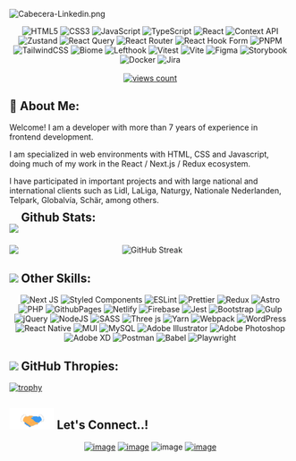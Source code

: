 ![Cabecera-Linkedin.png](https://github.com/user-attachments/assets/c788697b-c815-48e0-ae4e-815cda919a38)


<div align="center">
  
![HTML5](https://img.shields.io/badge/html5-%23E34F26.svg?style=for-the-badge&logo=html5&logoColor=white) ![CSS3](https://img.shields.io/badge/css-%231572B6.svg?style=for-the-badge&logo=css&logoColor=white) ![JavaScript](https://img.shields.io/badge/javascript-%23323330.svg?style=for-the-badge&logo=javascript&logoColor=%23F7DF1E) ![TypeScript](https://img.shields.io/badge/typescript-%23007ACC.svg?style=for-the-badge&logo=typescript&logoColor=white) ![React](https://img.shields.io/badge/react-%2320232a.svg?style=for-the-badge&logo=react&logoColor=%2361DAFB) ![Context API](https://img.shields.io/badge/-Context%20Api-1399C4?style=for-the-badge&logo=react&logoColor=white) ![Zustand](https://img.shields.io/badge/-Zustand-F46D2C?style=for-the-badge&logo=zustand&logoColor=white) ![React Query](https://img.shields.io/badge/-React%20Query-FF4154?style=for-the-badge&logo=react%20query&logoColor=white) ![React Router](https://img.shields.io/badge/React_Router-CA4245?style=for-the-badge&logo=react-router&logoColor=white) ![React Hook Form](https://img.shields.io/badge/React%20Hook%20Form-%23EC5990.svg?style=for-the-badge&logo=reacthookform&logoColor=white) ![PNPM](https://img.shields.io/badge/Pnpm-gray?style=for-the-badge&logo=pnpm&logoColor=white) ![TailwindCSS](https://img.shields.io/badge/tailwindcss-%2338B2AC.svg?style=for-the-badge&logo=tailwind-css&logoColor=white) ![Biome](https://img.shields.io/badge/Biome-60A5FA?style=for-the-badge&logo=biome&logoColor=white) ![Lefthook](https://img.shields.io/badge/Lefthook-FF1E1E.svg?style=for-the-badge&logo=lefthook&logoColor=white) ![Vitest](https://img.shields.io/badge/Vitest-9BBF1F?style=for-the-badge&logo=vitest&logoColor=white) ![Vite](https://img.shields.io/badge/vite-%23646CFF.svg?style=for-the-badge&logo=vite&logoColor=white) ![Figma](https://img.shields.io/badge/figma-%23F24E1E.svg?style=for-the-badge&logo=figma&logoColor=white) ![Storybook](https://img.shields.io/badge/-Storybook-FF4785?style=for-the-badge&logo=storybook&logoColor=white) ![Docker](https://img.shields.io/badge/docker-%230db7ed.svg?style=for-the-badge&logo=docker&logoColor=white)  ![Jira](https://img.shields.io/badge/jira-%230A0FFF.svg?style=for-the-badge&logo=jira&logoColor=white)



</div>



<p align="center">
  <a href="github.com/egdev6" target="blank"><img align="center" 
     src="https://komarev.com/ghpvc/?username=egdev6&style=for-the-badge&label=PROFILE+VIEWS" height="25"
     alt="views count" /></a>
</p>

##  👤<b> About Me:</b>

Welcome! I am a developer with more than 7 years of experience in frontend development.

I am specialized in web environments with HTML, CSS and Javascript, doing much of my work in the React / Next.js / Redux ecosystem.

I have participated in important projects and with large national and international clients such as Lidl, LaLiga, Naturgy, Nationale Nederlanden, Telpark, Globalvía, Schär, among others.



## <img src="https://media.giphy.com/media/iY8CRBdQXODJSCERIr/giphy.gif" width="35"><b style="position:relative;bottom:20px;"> Github Stats:</b>          

  <div style="display:flex;">
      <img width="40%" src="https://github-readme-stats.vercel.app/api/top-langs/?username=egdev6&langs_count=6&theme=calm&layout=compact&hide_border=true" />
      <img width="56%" src="https://github-readme-streak-stats.herokuapp.com?user=egdev6&theme=calm&border_radius=5&date_format=n%2Fj%5B%2FY%5D&hide_border=true" alt="GitHub Streak" />
  </div>

  
  
## <img src="https://media2.giphy.com/media/QssGEmpkyEOhBCb7e1/giphy.gif?cid=ecf05e47a0n3gi1bfqntqmob8g9aid1oyj2wr3ds3mg700bl&rid=giphy.gif" width ="25"><b> Other Skills:</b>

<div align="center">
  
![Next JS](https://img.shields.io/badge/Next-black?style=for-the-badge&logo=next.js&logoColor=white) ![Styled Components](https://img.shields.io/badge/styled--components-DB7093?style=for-the-badge&logo=styled-components&logoColor=white) ![ESLint](https://img.shields.io/badge/ESLint-4B3263?style=for-the-badge&logo=eslint&logoColor=white) ![Prettier](https://img.shields.io/badge/prettier-1A2C34?style=for-the-badge&logo=prettier&logoColor=F7BA3E) ![Redux](https://img.shields.io/badge/redux-%23593d88.svg?style=for-the-badge&logo=redux&logoColor=white) ![Astro](https://img.shields.io/badge/astro-%232C2052.svg?style=for-the-badge&logo=astro&logoColor=white) ![PHP](https://img.shields.io/badge/php-%23777BB4.svg?style=for-the-badge&logo=php&logoColor=white) ![GithubPages](https://img.shields.io/badge/github%20pages-121013?style=for-the-badge&logo=github&logoColor=white) ![Netlify](https://img.shields.io/badge/netlify-%23000000.svg?style=for-the-badge&logo=netlify&logoColor=#00C7B7) ![Firebase](https://img.shields.io/badge/firebase-%23039BE5.svg?style=for-the-badge&logo=firebase) ![Jest](https://img.shields.io/badge/-jest-%23C21325?style=for-the-badge&logo=jest&logoColor=white) ![Bootstrap](https://img.shields.io/badge/bootstrap-%238511FA.svg?style=for-the-badge&logo=bootstrap&logoColor=white) ![Gulp](https://img.shields.io/badge/GULP-%23CF4647.svg?style=for-the-badge&logo=gulp&logoColor=white) ![jQuery](https://img.shields.io/badge/jquery-%230769AD.svg?style=for-the-badge&logo=jquery&logoColor=white) ![NodeJS](https://img.shields.io/badge/node.js-6DA55F?style=for-the-badge&logo=node.js&logoColor=white) ![SASS](https://img.shields.io/badge/SASS-hotpink.svg?style=for-the-badge&logo=SASS&logoColor=white) ![Three js](https://img.shields.io/badge/threejs-black?style=for-the-badge&logo=three.js&logoColor=white) ![Yarn](https://img.shields.io/badge/yarn-%232C8EBB.svg?style=for-the-badge&logo=yarn&logoColor=white) ![Webpack](https://img.shields.io/badge/webpack-%238DD6F9.svg?style=for-the-badge&logo=webpack&logoColor=black) ![WordPress](https://img.shields.io/badge/WordPress-%23117AC9.svg?style=for-the-badge&logo=WordPress&logoColor=white) ![React Native](https://img.shields.io/badge/react_native-%2320232a.svg?style=for-the-badge&logo=react&logoColor=%2361DAFB) ![MUI](https://img.shields.io/badge/MUI-%230081CB.svg?style=for-the-badge&logo=mui&logoColor=white) ![MySQL](https://img.shields.io/badge/mysql-%2300000f.svg?style=for-the-badge&logo=mysql&logoColor=white) ![Adobe Illustrator](https://img.shields.io/badge/adobe%20illustrator-%23FF9A00.svg?style=for-the-badge&logo=adobe%20illustrator&logoColor=white) ![Adobe Photoshop](https://img.shields.io/badge/adobe%20photoshop-%2331A8FF.svg?style=for-the-badge&logo=adobe%20photoshop&logoColor=white) ![Adobe XD](https://img.shields.io/badge/Adobe%20XD-470137?style=for-the-badge&logo=Adobe%20XD&logoColor=#FF61F6) ![Postman](https://img.shields.io/badge/Postman-FF6C37?style=for-the-badge&logo=postman&logoColor=white) ![Babel](https://img.shields.io/badge/Babel-F9DC3e?style=for-the-badge&logo=babel&logoColor=black) ![Playwright](https://img.shields.io/badge/Playwright-45ba4b?style=for-the-badge&logo=Playwright&logoColor=white)

</div>



## <img src="https://i.gifer.com/4QYo.gif"/> <b>GitHub Thropies:</b>

[![trophy](https://github-profile-trophy.vercel.app/?username=egdev6&theme=onedark)](https://github.com/egdev6/github-profile-trophy)



## <img src="https://github.com/0xAbdulKhalid/0xAbdulKhalid/raw/main/assets/mdImages/handshake.gif" width ="80"><b> Let's Connect..!</b>
<div align="center">

[![image](https://img.shields.io/badge/LinkedIn-0077B5?style=for-the-badge&logo=linkedin&logoColor=white)](https://www.linkedin.com/in/egdev/)
[![image](https://img.shields.io/badge/Instagram-purple?style=for-the-badge&logo=instagram&logoColor=white)](https://www.instagram.com/egdev6/)
![image](https://img.shields.io/badge/Egdev5285-8C9EFF?style=for-the-badge&logo=discord&logoColor=white)
[![image](https://img.shields.io/badge/Gmail-D14836?style=for-the-badge&logo=gmail&logoColor=white)](mailto:egdev6@gmail.com)
  
</div>

